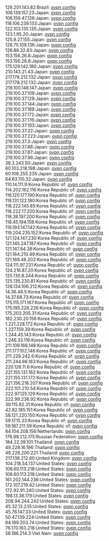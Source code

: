 128.201.143.82:Brazil: [ovpn config](vpn/128_201_143_82.ovpn)  
106.139.157.23:Japan: [ovpn config](vpn/106_139_157_23.ovpn)  
106.159.47.126:Japan: [ovpn config](vpn/106_159_47_126.ovpn)  
118.106.239.133:Japan: [ovpn config](vpn/118_106_239_133.ovpn)  
122.103.135.135:Japan: [ovpn config](vpn/122_103_135_135.ovpn)  
123.1.95.20:Japan: [ovpn config](vpn/123_1_95_20.ovpn)  
125.9.27.155:Japan: [ovpn config](vpn/125_9_27_155.ovpn)  
126.75.109.136:Japan: [ovpn config](vpn/126_75_109_136.ovpn)  
126.88.32.83:Japan: [ovpn config](vpn/126_88_32_83.ovpn)  
153.156.26.8:Japan: [ovpn config](vpn/153_156_26_8.ovpn)  
153.156.26.8:Japan: [ovpn config](vpn/153_156_26_8.ovpn)  
175.129.142.180:Japan: [ovpn config](vpn/175_129_142_180.ovpn)  
210.143.21.43:Japan: [ovpn config](vpn/210_143_21_43.ovpn)  
217.178.212.132:Japan: [ovpn config](vpn/217_178_212_132.ovpn)  
217.178.212.132:Japan: [ovpn config](vpn/217_178_212_132.ovpn)  
219.100.148.147:Japan: [ovpn config](vpn/219_100_148_147.ovpn)  
219.100.37.109:Japan: [ovpn config](vpn/219_100_37_109.ovpn)  
219.100.37.129:Japan: [ovpn config](vpn/219_100_37_129.ovpn)  
219.100.37.144:Japan: [ovpn config](vpn/219_100_37_144.ovpn)  
219.100.37.169:Japan: [ovpn config](vpn/219_100_37_169.ovpn)  
219.100.37.172:Japan: [ovpn config](vpn/219_100_37_172.ovpn)  
219.100.37.176:Japan: [ovpn config](vpn/219_100_37_176.ovpn)  
219.100.37.193:Japan: [ovpn config](vpn/219_100_37_193.ovpn)  
219.100.37.22:Japan: [ovpn config](vpn/219_100_37_22.ovpn)  
219.100.37.223:Japan: [ovpn config](vpn/219_100_37_223.ovpn)  
219.100.37.3:Japan: [ovpn config](vpn/219_100_37_3.ovpn)  
219.100.37.86:Japan: [ovpn config](vpn/219_100_37_86.ovpn)  
219.100.37.87:Japan: [ovpn config](vpn/219_100_37_87.ovpn)  
219.100.37.96:Japan: [ovpn config](vpn/219_100_37_96.ovpn)  
36.3.243.50:Japan: [ovpn config](vpn/36_3_243_50.ovpn)  
60.103.218.198:Japan: [ovpn config](vpn/60_103_218_198.ovpn)  
60.108.255.235:Japan: [ovpn config](vpn/60_108_255_235.ovpn)  
64.63.110.32:Japan: [ovpn config](vpn/64_63_110_32.ovpn)  
110.14.111.9:Korea Republic of: [ovpn config](vpn/110_14_111_9.ovpn)  
114.202.162.116:Korea Republic of: [ovpn config](vpn/114_202_162_116.ovpn)  
116.120.177.190:Korea Republic of: [ovpn config](vpn/116_120_177_190.ovpn)  
118.131.122.180:Korea Republic of: [ovpn config](vpn/118_131_122_180.ovpn)  
118.222.145.85:Korea Republic of: [ovpn config](vpn/118_222_145_85.ovpn)  
118.222.17.200:Korea Republic of: [ovpn config](vpn/118_222_17_200.ovpn)  
118.38.197.200:Korea Republic of: [ovpn config](vpn/118_38_197_200.ovpn)  
118.45.194.158:Korea Republic of: [ovpn config](vpn/118_45_194_158.ovpn)  
119.193.147.142:Korea Republic of: [ovpn config](vpn/119_193_147_142.ovpn)  
119.204.235.152:Korea Republic of: [ovpn config](vpn/119_204_235_152.ovpn)  
121.124.147.230:Korea Republic of: [ovpn config](vpn/121_124_147_230.ovpn)  
121.145.247.187:Korea Republic of: [ovpn config](vpn/121_145_247_187.ovpn)  
121.147.84.38:Korea Republic of: [ovpn config](vpn/121_147_84_38.ovpn)  
121.164.210.49:Korea Republic of: [ovpn config](vpn/121_164_210_49.ovpn)  
121.169.46.202:Korea Republic of: [ovpn config](vpn/121_169_46_202.ovpn)  
124.111.97.231:Korea Republic of: [ovpn config](vpn/124_111_97_231.ovpn)  
124.216.87.20:Korea Republic of: [ovpn config](vpn/124_216_87_20.ovpn)  
125.130.8.244:Korea Republic of: [ovpn config](vpn/125_130_8_244.ovpn)  
125.135.230.81:Korea Republic of: [ovpn config](vpn/125_135_230_81.ovpn)  
128.134.106.212:Korea Republic of: [ovpn config](vpn/128_134_106_212.ovpn)  
14.36.48.5:Korea Republic of: [ovpn config](vpn/14_36_48_5.ovpn)  
14.37.68.73:Korea Republic of: [ovpn config](vpn/14_37_68_73.ovpn)  
175.115.171.167:Korea Republic of: [ovpn config](vpn/175_115_171_167.ovpn)  
175.195.226.226:Korea Republic of: [ovpn config](vpn/175_195_226_226.ovpn)  
175.203.205.31:Korea Republic of: [ovpn config](vpn/175_203_205_31.ovpn)  
182.230.20.156:Korea Republic of: [ovpn config](vpn/182_230_20_156.ovpn)  
1.221.228.172:Korea Republic of: [ovpn config](vpn/1_221_228_172.ovpn)  
1.227.159.39:Korea Republic of: [ovpn config](vpn/1_227_159_39.ovpn)  
1.244.45.143:Korea Republic of: [ovpn config](vpn/1_244_45_143.ovpn)  
1.246.33.116:Korea Republic of: [ovpn config](vpn/1_246_33_116.ovpn)  
211.109.166.148:Korea Republic of: [ovpn config](vpn/211_109_166_148.ovpn)  
211.177.102.148:Korea Republic of: [ovpn config](vpn/211_177_102_148.ovpn)  
211.229.242.6:Korea Republic of: [ovpn config](vpn/211_229_242_6.ovpn)  
211.244.66.163:Korea Republic of: [ovpn config](vpn/211_244_66_163.ovpn)  
220.126.11.6:Korea Republic of: [ovpn config](vpn/220_126_11_6.ovpn)  
221.155.131.162:Korea Republic of: [ovpn config](vpn/221_155_131_162.ovpn)  
221.155.131.172:Korea Republic of: [ovpn config](vpn/221_155_131_172.ovpn)  
221.156.218.207:Korea Republic of: [ovpn config](vpn/221_156_218_207.ovpn)  
222.101.210.54:Korea Republic of: [ovpn config](vpn/222_101_210_54.ovpn)  
222.97.125.129:Korea Republic of: [ovpn config](vpn/222_97_125_129.ovpn)  
222.99.236.92:Korea Republic of: [ovpn config](vpn/222_99_236_92.ovpn)  
39.115.92.31:Korea Republic of: [ovpn config](vpn/39_115_92_31.ovpn)  
42.82.185.151:Korea Republic of: [ovpn config](vpn/42_82_185_151.ovpn)  
58.121.220.150:Korea Republic of: [ovpn config](vpn/58_121_220_150.ovpn)  
59.17.15.33:Korea Republic of: [ovpn config](vpn/59_17_15_33.ovpn)  
59.187.211.59:Korea Republic of: [ovpn config](vpn/59_187_211_59.ovpn)  
84.104.208.156:Netherlands: [ovpn config](vpn/84_104_208_156.ovpn)  
176.99.212.175:Russian Federation: [ovpn config](vpn/176_99_212_175.ovpn)  
184.22.39.101:Thailand: [ovpn config](vpn/184_22_39_101.ovpn)  
49.228.16.196:Thailand: [ovpn config](vpn/49_228_16_196.ovpn)  
49.228.200.221:Thailand: [ovpn config](vpn/49_228_200_221.ovpn)  
217.138.212.60:United Kingdom: [ovpn config](vpn/217_138_212_60.ovpn)  
104.218.54.137:United States: [ovpn config](vpn/104_218_54_137.ovpn)  
108.60.113.218:United States: [ovpn config](vpn/108_60_113_218.ovpn)  
108.60.113.218:United States: [ovpn config](vpn/108_60_113_218.ovpn)  
161.202.144.236:United States: [ovpn config](vpn/161_202_144_236.ovpn)  
172.107.219.42:United States: [ovpn config](vpn/172_107_219_42.ovpn)  
172.92.91.240:United States: [ovpn config](vpn/172_92_91_240.ovpn)  
198.13.36.179:United States: [ovpn config](vpn/198_13_36_179.ovpn)  
208.94.244.242:United States: [ovpn config](vpn/208_94_244_242.ovpn)  
45.32.13.235:United States: [ovpn config](vpn/45_32_13_235.ovpn)  
45.76.147.33:United States: [ovpn config](vpn/45_76_147_33.ovpn)  
50.47.139.224:United States: [ovpn config](vpn/50_47_139_224.ovpn)  
64.189.203.74:United States: [ovpn config](vpn/64_189_203_74.ovpn)  
76.170.163.218:United States: [ovpn config](vpn/76_170_163_218.ovpn)  
58.186.214.3:Viet Nam: [ovpn config](vpn/58_186_214_3.ovpn)  
